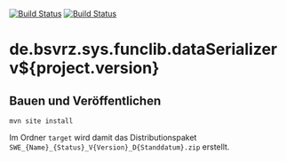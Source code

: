 [![Build Status](https://travis-ci.org/bitctrl/de.bsvrz.sys.funclib.dataSerializer.svg?branch=master)](https://travis-ci.org/bitctrl/de.bsvrz.sys.funclib.dataSerializer)
[![Build Status](https://api.bintray.com/packages/bitctrl/maven/de.bsvrz.sys.funclib.dataSerializer/images/download.svg)](https://bintray.com/bitctrl/maven/de.bsvrz.sys.funclib.dataSerializer)

de.bsvrz.sys.funclib.dataSerializer v${project.version}
==========================================


Bauen und Veröffentlichen
-------------------------

    mvn site install

Im Ordner `target` wird damit das Distributionspaket
`SWE_{Name}_{Status}_V{Version}_D{Standdatum}.zip` erstellt.
